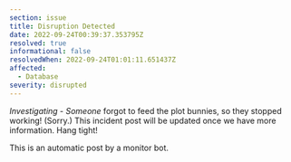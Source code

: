 ```yaml
---
section: issue
title: Disruption Detected
date: 2022-09-24T00:39:37.353795Z
resolved: true
informational: false
resolvedWhen: 2022-09-24T01:01:11.651437Z
affected:
  - Database
severity: disrupted
---
```

*Investigating* - _Someone_ forgot to feed the plot bunnies, so they stopped working! (Sorry.) This incident post will be updated once we have more information. Hang tight!

This is an automatic post by a monitor bot.
        